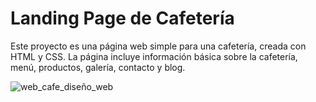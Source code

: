 # Landing Page de Cafetería

Este proyecto es una página web simple para una cafetería, creada con HTML y CSS. La página incluye información básica sobre la cafetería, menú, productos, galería, contacto  y blog.



![web_cafe_diseño_web](https://github.com/rominarg/cafe_shop/assets/45200064/11827281-ceac-42af-83bf-5534a78b1e7e)
